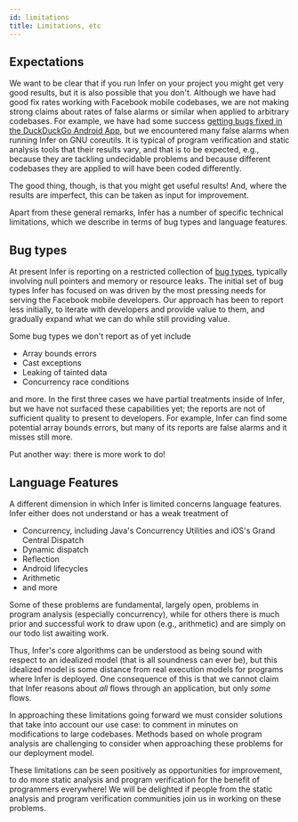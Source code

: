 ```yaml
---
id: limitations
title: Limitations, etc
---
```


## Expectations <a name="expectations"></a>

We want to be clear that if you run Infer on your project you might get very
good results, but it is also possible that you don't. Although we have had good
fix rates working with Facebook mobile codebases, we are not making strong
claims about rates of false alarms or similar when applied to arbitrary
codebases. For example, we have had some success
[getting bugs fixed in the DuckDuckGo Android App](blog/2015/05/22/Infer-on-open-source-android-apps),
but we encountered many false alarms when running Infer on GNU coreutils. It is
typical of program verification and static analysis tools that their results
vary, and that is to be expected, e.g., because they are tackling undecidable
problems and because different codebases they are applied to will have been
coded differently.

The good thing, though, is that you might get useful results! And, where the
results are imperfect, this can be taken as input for improvement.

Apart from these general remarks, Infer has a number of specific technical
limitations, which we describe in terms of bug types and language features.

## Bug types <a name="bugtypes"></a>

At present Infer is reporting on a restricted collection of
[bug types](/checkers-bug-types), typically involving null pointers
and memory or resource leaks. The initial set of bug types Infer has focused on
was driven by the most pressing needs for serving the Facebook mobile
developers. Our approach has been to report less initially, to iterate with
developers and provide value to them, and gradually expand what we can do while
still providing value.

Some bug types we don't report as of yet include

- Array bounds errors
- Cast exceptions
- Leaking of tainted data
- Concurrency race conditions

and more. In the first three cases we have partial treatments inside of Infer,
but we have not surfaced these capabilities yet; the reports are not of
sufficient quality to present to developers. For example, Infer can find some
potential array bounds errors, but many of its reports are false alarms and it
misses still more.

Put another way: there is more work to do!

## Language Features <a name="languagefeatures"></a>

A different dimension in which Infer is limited concerns language features.
Infer either does not understand or has a weak treatment of

- Concurrency, including Java's Concurrency Utilities and iOS's Grand Central
  Dispatch
- Dynamic dispatch
- Reflection
- Android lifecycles
- Arithmetic
- and more

Some of these problems are fundamental, largely open, problems in program
analysis (especially concurrency), while for others there is much prior and
successful work to draw upon (e.g., arithmetic) and are simply on our todo list
awaiting work.

Thus, Infer's core algorithms can be understood as being sound with respect to
an idealized model (that is all soundness can ever be), but this idealized model
is some distance from real execution models for programs where Infer is
deployed. One consequence of this is that we cannot claim that Infer reasons
about <i> all </i> flows through an application, but only <i> some </i> flows.

In approaching these limitations going forward we must consider solutions that
take into account our use case: to comment in minutes on modifications to large
codebases. Methods based on whole program analysis are challenging to consider
when approaching these problems for our deployment model.

These limitations can be seen positively as opportunities for improvement, to do
more static analysis and program verification for the benefit of programmers
everywhere! We will be delighted if people from the static analysis and program
verification communities join us in working on these problems.
